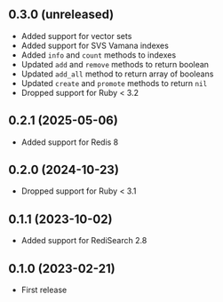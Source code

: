 ## 0.3.0 (unreleased)

- Added support for vector sets
- Added support for SVS Vamana indexes
- Added `info` and `count` methods to indexes
- Updated `add` and `remove` methods to return boolean
- Updated `add_all` method to return array of booleans
- Updated `create` and `promote` methods to return `nil`
- Dropped support for Ruby < 3.2

## 0.2.1 (2025-05-06)

- Added support for Redis 8

## 0.2.0 (2024-10-23)

- Dropped support for Ruby < 3.1

## 0.1.1 (2023-10-02)

- Added support for RediSearch 2.8

## 0.1.0 (2023-02-21)

- First release
